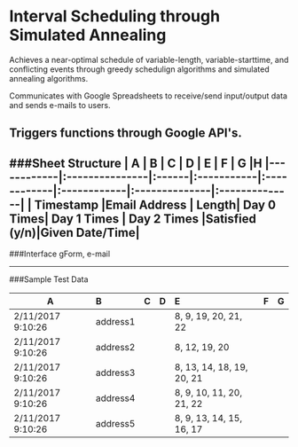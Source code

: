# Interval Scheduling through Simulated Annealing

Achieves a near-optimal schedule of variable-length, variable-starttime, and conflicting events through greedy schedulign algorithms and simulated annealing algorithms. 

Communicates with Google Spreadsheets to receive/send input/output data and sends e-mails to users. 

Triggers functions through Google API's.
---
###Sheet Structure
| A          | B              | C     | D          | E           | F           | G             |H
|------------|:---------------|:------|:-----------|:------------|:------------|:--------------|:--------------|
| Timestamp  |Email Address   | Length| Day 0 Times| Day 1 Times | Day 2 Times |Satisfied (y/n)|Given Date/Time|   
---
###Interface
gForm, e-mail

---
###Sample Test Data

| A                | B              | C  | D  | E                       | F  | G  |
|------------------|:---------------|:---|:---|:------------------------|:---|:---|
| 2/11/2017 9:10:26|address1        |    |    |8, 9, 19, 20, 21, 22     |    |    |
| 2/11/2017 9:10:26|address2        |    |    |8, 12, 19, 20            |    |    |
| 2/11/2017 9:10:26|address3        |    |    |8, 13, 14, 18, 19, 20, 21|    |    |
| 2/11/2017 9:10:26|address4        |    |    |8, 9, 10, 11, 20, 21, 22 |    |    |
| 2/11/2017 9:10:26|address5        |    |    |8, 9, 13, 14, 15, 16, 17 |    |    |
